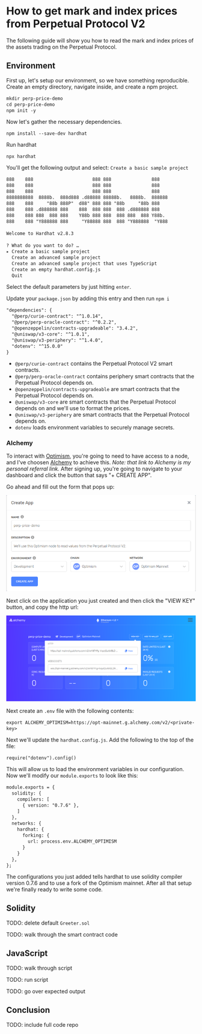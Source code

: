 # How to get mark and index prices from Perpetual Protocol V2

The following guide will show you how to read the mark and index prices of the assets trading on the Perpetual Protocol.

## Environment

First up, let's setup our environment, so we have something reproducible. Create an empty directory, navigate inside, and create a npm project. 

```
mkdir perp-price-demo
cd perp-price-demo
npm init -y
```

Now let's gather the necessary dependencies.

```
npm install --save-dev hardhat
```

Run hardhat

```
npx hardhat
```

You'll get the following output and select: `Create a basic sample project`

```
888    888                      888 888               888
888    888                      888 888               888
888    888                      888 888               888
8888888888  8888b.  888d888 .d88888 88888b.   8888b.  888888
888    888     "88b 888P"  d88" 888 888 "88b     "88b 888
888    888 .d888888 888    888  888 888  888 .d888888 888
888    888 888  888 888    Y88b 888 888  888 888  888 Y88b.
888    888 "Y888888 888     "Y88888 888  888 "Y888888  "Y888

Welcome to Hardhat v2.8.3

? What do you want to do? … 
▸ Create a basic sample project
  Create an advanced sample project
  Create an advanced sample project that uses TypeScript
  Create an empty hardhat.config.js
  Quit
```

Select the default parameters by just hitting `enter`.

Update your `package.json` by adding this entry and then run `npm i`
```
"dependencies": {
  "@perp/curie-contract": "^1.0.14",
  "@perp/perp-oracle-contract": "^0.2.2",
  "@openzeppelin/contracts-upgradeable": "3.4.2",
  "@uniswap/v3-core": "^1.0.1",
  "@uniswap/v3-periphery": "^1.4.0",
  "dotenv": "^15.0.0"
}
```

- `@perp/curie-contract` contains the Perpetual Protocol V2 smart contracts.
- `@perp/perp-oracle-contract` contains periphery smart contracts that the Perpetual Protocol depends on.
- `@openzeppelin/contracts-upgradeable` are smart contracts that the Perpetual Protocol depends on.
- `@uniswap/v3-core` are smart contracts that the Perpetual Protocol depends on and we'll use to format the prices.
- `@uniswap/v3-periphery` are smart contracts that the Perpetual Protocol depends on.
- `dotenv` loads environment variables to securely manage secrets.

### Alchemy

To interact with [Optimism](https://www.optimism.io/), you're going to need to have access to a node, and I've choosen [Alchemy](https://alchemy.com/?r=dbbb251e37e26674) to achieve this. *Note: that link to Alchemy is my personal referral link.* After signing up, you're going to navigate to your dashboard and click the button that says "+ CREATE APP".

Go ahead and fill out the form that pops up:

![create app form](img/alchemy-create-app.png)

Next click on the application you just created and then click the "VIEW KEY" button, and copy the http url:

![view key](img/alchemy-private-key.png)

Next create an `.env` file with the following contents:

```
export ALCHEMY_OPTIMISM=https://opt-mainnet.g.alchemy.com/v2/<private-key>
```

Next we'll update the `hardhat.config.js`. Add the following to the top of the file:

```
require("dotenv").config()
```

This will allow us to load the environment variables in our configuration. Now we'll modify our `module.exports` to look like this:

```
module.exports = {
  solidity: {
    compilers: [
      { version: "0.7.6" },
    ]
  },
  networks: {
    hardhat: {
      forking: {
        url: process.env.ALCHEMY_OPTIMISM
      }
    }
  },
};
```

The configurations you just added tells hardhat to use solidity compiler version 0.7.6 and to use a fork of the Optimism mainnet. After all that setup we're finally ready to write some code.

## Solidity

TODO: delete default `Greeter.sol`

TODO: walk through the smart contract code

## JavaScript

TODO: walk through script

TODO: run script

TODO: go over expected output

## Conclusion

TODO: include full code repo